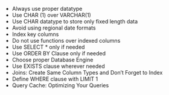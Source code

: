 
* Always use proper datatype
* Use CHAR (1) over VARCHAR(1)
* Use CHAR datatype to store only fixed length data
* Avoid using regional date formats
* Index key columns
* Do not use functions over indexed columns
* Use SELECT * only if needed
* Use ORDER BY Clause only if needed
* Choose proper Database Engine
* Use EXISTS clause wherever needed
* Joins: Create Same Column Types and Don’t Forget to Index
* Define WHERE clause with LIMIT 1
* Query Cache: Optimizing Your Queries
